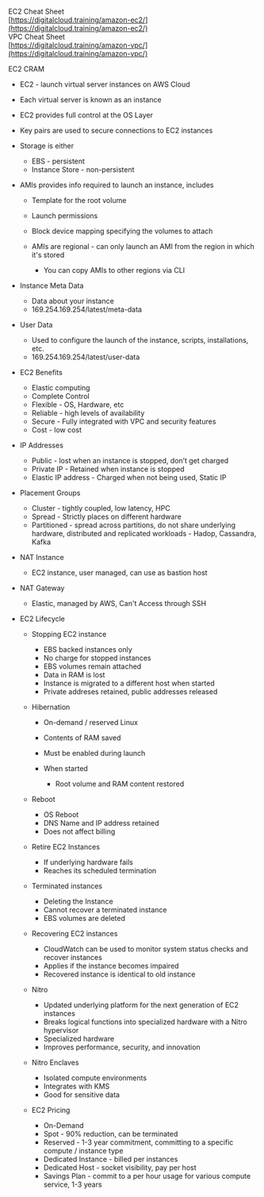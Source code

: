 EC2 Cheat Sheet  
[https://digitalcloud.training/amazon-ec2/](https://digitalcloud.training/amazon-ec2/)  
VPC Cheat Sheet  
[https://digitalcloud.training/amazon-vpc/](https://digitalcloud.training/amazon-vpc/)
 
EC2 CRAM

- EC2 - launch virtual server instances on AWS Cloud
- Each virtual server is known as an instance
- EC2 provides full control at the OS Layer
- Key pairs are used to secure connections to EC2 instances
- Storage is either
    
    - EBS - persistent
    - Instance Store - non-persistent
- AMIs provides info required to launch an instance, includes
    
    - Template for the root volume
    - Launch permissions
    - Block device mapping specifying the volumes to attach
    - AMIs are regional - can only launch an AMI from the region in which it's stored
        
        - You can copy AMIs to other regions via CLI
- Instance Meta Data
    
    - Data about your instance
    - 169.254.169.254/latest/meta-data
- User Data
    
    - Used to configure the launch of the instance, scripts, installations, etc.
    - 169.254.169.254/latest/user-data
- EC2 Benefits
    
    - Elastic computing
    - Complete Control
    - Flexible - OS, Hardware, etc
    - Reliable - high levels of availability
    - Secure - Fully integrated with VPC and security features
    - Cost - low cost
- IP Addresses
    
    - Public - lost when an instance is stopped, don’t get charged
    - Private IP - Retained when instance is stopped
    - Elastic IP address - Charged when not being used, Static IP
- Placement Groups
    
    - Cluster - tightly coupled, low latency, HPC
    - Spread - Strictly places on different hardware
    - Partitioned - spread across partitions, do not share underlying hardware, distributed and replicated workloads - Hadop, Cassandra, Kafka
- NAT Instance
    
    - EC2 instance, user managed, can use as bastion host
- NAT Gateway
    
    - Elastic, managed by AWS, Can't Access through SSH
- EC2 Lifecycle
    
    - Stopping EC2 instance
        
        - EBS backed instances only
        - No charge for stopped instances
        - EBS volumes remain attached
        - Data in RAM is lost
        - Instance is migrated to a different host when started
        - Private addreses retained, public addresses released
    - Hibernation
        
        - On-demand / reserved Linux
        - Contents of RAM saved
        - Must be enabled during launch
        - When started
            
            - Root volume and RAM content restored
    - Reboot
        
        - OS Reboot
        - DNS Name and IP address retained
        - Does not affect billing
    - Retire EC2 Instances
        
        - If underlying hardware fails
        - Reaches its scheduled termination
    - Terminated instances
        
        - Deleting the Instance
        - Cannot recover a terminated instance
        - EBS volumes are deleted
    - Recovering EC2 instances
        
        - CloudWatch can be used to monitor system status checks and recover instances
        - Applies if the instance becomes impaired
        - Recovered instance is identical to old instance
    - Nitro
        
        - Updated underlying platform for the next generation of EC2 instances
        - Breaks logical functions into specialized hardware with a Nitro hypervisor
        - Specialized hardware
        - Improves performance, security, and innovation
    - Nitro Enclaves
        
        - Isolated compute environments
        - Integrates with KMS
        - Good for sensitive data
    - EC2 Pricing
        
        - On-Demand
        - Spot - 90% reduction, can be terminated
        - Reserved - 1-3 year commitment, committing to a specific compute / instance type
        - Dedicated Instance - billed per instances
        - Dedicated Host - socket visibility, pay per host
        - Savings Plan - commit to a per hour usage for various compute service, 1-3 years